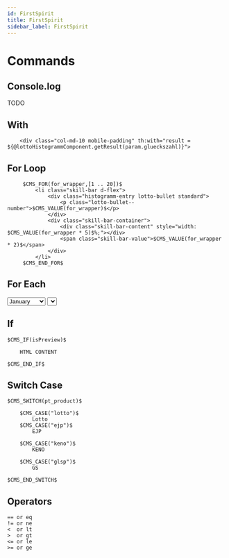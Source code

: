 ```yaml
---
id: FirstSpirit
title: FirstSpirit
sidebar_label: FirstSpirit
---
```


# Commands

## Console.log

TODO

## With

    	<div class="col-md-10 mobile-padding" th:with="result = ${@lottoHistogrammComponent.getResult(param.glueckszahl)}"> 
		

## For Loop

         $CMS_FOR(for_wrapper,[1 .. 20])$
             <li class="skill-bar d-flex"> 
                 <div class="histogramm-entry lotto-bullet standard">
                     <p class="lotto-bullet--number">$CMS_VALUE(for_wrapper)$</p>
                 </div>
                 <div class="skill-bar-container"> 
                     <div class="skill-bar-content" style="width: $CMS_VALUE(for_wrapper * 5)$%;"></div>
                     <span class="skill-bar-value">$CMS_VALUE(for_wrapper * 2)$</span>
                 </div>
             </li>
         $CMS_END_FOR$


## For Each

  <select name="month">
    <option value="Jan">January</option>
    <option value="Feb">February</option>
    <option value="Mar">March</option>
    <option value="Apr">April</option>
    <option value="May">May</option>
    <option value="Jun">June</option>
    <option value="Jul">July</option>
    <option value="Aug">August</option>
    <option value="Sep">September</option>
    <option value="Oct">October</option>
    <option value="Nov">November</option>
    <option value="Dec">December</option>
  </select>
  <select name="day">
    <c:forEach begin="1" end="31" var="day">
      <option><c:out value="${day}"/></option>
    </c:forEach>
  </select>

## If

    $CMS_IF(isPreview)$

        HTML CONTENT

    $CMS_END_IF$


## Switch Case

    $CMS_SWITCH(pt_product)$

        $CMS_CASE("lotto")$
            Lotto
        $CMS_CASE("ejp")$
            EJP
        
        $CMS_CASE("keno")$
            KENO
        
        $CMS_CASE("glsp")$
            GS
            
    $CMS_END_SWITCH$


## Operators

    == or eq
    != or ne
    <  or lt
    >  or gt
    <= or le
    >= or ge


